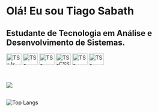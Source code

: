 # Olá! Eu sou Tiago Sabath 
## Estudante de Tecnologia em Análise e Desenvolvimento de Sistemas.


<div style="display: inline_block">
  <img align="center" alt="TS-Js" height="30" width="40" src="https://cdn.jsdelivr.net/gh/devicons/devicon/icons/androidstudio/androidstudio-original.svg" > 
  <img align="center" alt="TS-React" height="30" width="40" src="https://cdn.jsdelivr.net/gh/devicons/devicon/icons/java/java-original.svg" >
  <img align="center" alt="TS-HTML" height="30" width="40" src="https://cdn.jsdelivr.net/gh/devicons/devicon/icons/kotlin/kotlin-original.svg" >        
  <img align="center" alt="TS-CSS" height="30" width="40"  src="https://cdn.jsdelivr.net/gh/devicons/devicon/icons/php/php-original.svg" >       
  <img align="center" alt="TS-mysql" height="30" width="40" src="https://cdn.jsdelivr.net/gh/devicons/devicon/icons/mysql/mysql-original-wordmark.svg" >
  <img align="center" alt="TS-Python" height="30" width="40" src="https://cdn.jsdelivr.net/gh/devicons/devicon/icons/python/python-original.svg" >
        

   ##        
  <br> <a href="https://www.linkedin.com/in/tiago-sabath-9825b9285/" target="_blank"><img src="https://img.shields.io/badge/-LinkedIn-%230077B5?style=for-the-badge&logo=linkedin&logoColor=white" target="_blank"></a> 
</div>

<div>

  ##
![Top Langs](https://github-readme-stats-git-masterrstaa-rickstaa.vercel.app/api/top-langs/?username=TiagoSabath&layout=compact&bg_color=000&border_color=30A3DC&title_color=E94D5F&text_color=FFF)

</div>
